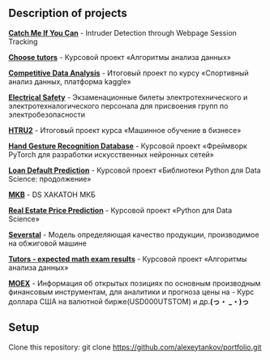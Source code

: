 ## Description of projects

[**Catch Me If You Can**](https://github.com/alexeytankov/portfolio/tree/master/Catch%20Me%20If%20You%20Can) - Intruder Detection through Webpage Session Tracking   

[**Choose tutors**](https://github.com/alexeytankov/portfolio/tree/master/Choose%20tutors) - Курсовой проект «Алгоритмы анализа данных»   

[**Competitive Data Analysis**](https://github.com/alexeytankov/portfolio/tree/master/Competitive%20Data%20Analysis) - Итоговый проект по курсу «Спортивный анализ данных, платформа kaggle»   

[**Electrical Safety**](https://github.com/alexeytankov/portfolio/tree/master/Electrical%20Safety) - Экзаменационные билеты электротехнического и электротехналогического персонала для присвоения групп по электробезопасности  

[**HTRU2**](https://github.com/alexeytankov/portfolio/tree/master/HTRU2) - Итоговый проект курса «Машинное обучение в бизнесе»  

[**Hand Gesture Recognition Database**](https://github.com/alexeytankov/portfolio/tree/master/Hand%20Gesture%20Recognition) - Курсовой проект «Фреймворк PyTorch для разработки искусственных нейронных сетей»  

[**Loan Default Prediction**](https://github.com/alexeytankov/portfolio/tree/master/Loan%20Default%20Prediction) - Курсовой проект «Библиотеки Python для Data Science: продолжение»   

[**MKB**](https://github.com/alexeytankov/portfolio/tree/master/MKB) - DS ХАКАТОН МКБ  

[**Real Estate Price Prediction**](https://github.com/alexeytankov/portfolio/tree/master/Real%20Estate%20Price%20Prediction) - Курсовой проект «Python для Data Science» 

[**Severstal**](https://github.com/alexeytankov/portfolio/tree/master/Severstal) - Модель определяющая качество продукции, производимое на обжиговой машине   

[**Tutors - expected math exam results**](https://github.com/alexeytankov/portfolio/tree/master/Tutors%20-%20expected%20math%20exam%20results) - Курсовой проект «Алгоритмы анализа данных»  

[**MOEX**](https://github.com/alexeytankov/portfolio/tree/master/moex) - Информация об открытых позициях по основным производным финансовым инструментам, для аналитики и прогноза цены на - Курс доллара США на валютной бирже(USD000UTSTOM) и др.**(っ・ _・)っ** 


## Setup

Clone this repository: git clone https://github.com/alexeytankov/portfolio.git
